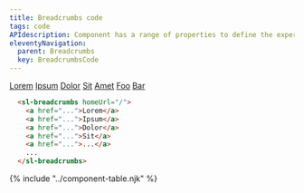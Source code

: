 ```yaml
---
title: Breadcrumbs code
tags: code
APIdescription: Component has a range of properties to define the experience in different use cases.
eleventyNavigation:
  parent: Breadcrumbs
  key: BreadcrumbsCode
---
```

<section class="no-heading">

<div class="ds-example">
<sl-breadcrumbs homeUrl="/">
  <a href="javascript:void(0)">Lorem</a>
  <a href="javascript:void(0)">Ipsum</a>
  <a href="javascript:void(0)">Dolor</a>
  <a href="javascript:void(0)">Sit</a>
  <a href="javascript:void(0)">Amet</a>
  <a href="javascript:void(0)">Foo</a>
  <a href="javascript:void(0)">Bar</a>
</sl-breadcrumbs>
</div>

<div class="ds-code">

  ```html
    <sl-breadcrumbs homeUrl="/">
      <a href="...">Lorem</a>
      <a href="...">Ipsum</a>
      <a href="...">Dolor</a>
      <a href="...">Sit</a>
      <a href="...">...</a>
      ...
    </sl-breadcrumbs>
  ```

</div>

</section>
<ds-install-info link-in-navigation package="breadcrumbs"></ds-install-info>

{% include "../component-table.njk" %}